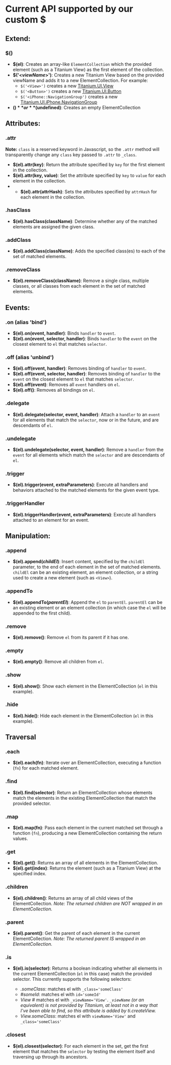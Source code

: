 # Current API supported by our custom $

## Extend:

### $()
* **$(el)**: Creates an array-like `ElementCollection` which the provided element (such as a Titanium View) as the first element of the collection.
* **$('<*viewName*>')**: Creates a new Titanium View based on the provided viewName and adds it to a new ElementCollection. For example:
	* `$('<View>')` creates a new [Titanium.UI.View](http://docs.appcelerator.com/titanium/latest/#!/api/Titanium.UI.View)
	* `$('<Button>')` creates a new [Titanium.UI.Button](http://docs.appcelerator.com/titanium/latest/#!/api/Titanium.UI.Button)
	* `$('<iPhone::NavigationGroup')` creates a new [Titanium.UI.iPhone.NavigationGroup](http://docs.appcelerator.com/titanium/latest/#!/api/Titanium.UI.iPhone.NavigationGroup)
* **$()** or **$(undefined)**: Creates an empty ElementCollection

## Attributes:

### .attr

**Note:** `class` is a reserved keyword in Javascript, so the `.attr` method will transparently change any `class` key passed to `.attr` to `_class`.

* **$(el).attr(key)**: Return the attribute specified by `key` for the first element in the collection.
* **$(el).attr(key, value)**: Set the attribute specified by `key` to `value` for each element in the collection.
* * **$(el).attr(attrHash)**: Sets the attributes specified by `attrHash` for each element in the collection.

### .hasClass

* **$(el).hasClass(className)**: Determine whether any of the matched elements are assigned the given class.

### .addClass

* **$(el).addClass(className)**: Adds the specified class(es) to each of the set of matched elements.

### .removeClass

* **$(el).removeClass(className)**: Remove a single class, multiple classes, or all classes from each element in the set of matched elements.

## Events:

### .on (alias 'bind')

* **$(el).on(event, handler)**: Binds `handler` to `event`.
* **$(el).on(event, selector, handler)**: Binds `handler` to the `event` on the closest element to `el` that matches `selector`.

### .off (alias 'unbind')

* **$(el).off(event, handler)**: Removes binding of `handler` to `event`.
* **$(el).off(event, selector, handler)**: Removes binding of `handler` to the `event` on the closest element to `el` that matches `selector`.
* **$(el).off(event)**: Removes all `event` handlers on `el`.
* **$(el).off()**: Removes all bindings on `el`.

### .delegate

* **$(el).delegate(selector, event, handler)**: Attach a `handler` to an `event` for all elements that match the `selector`, now or in the future, and are descendants of `el`.

### .undelegate

* **$(el).undelegate(selector, event, handler)**: Remove a `handler` from the `event` for all elements which match the `selector` and are descendants of `el`.

### .trigger

* **$(el).trigger(event, extraParameters)**: Execute all handlers and behaviors attached to the matched elements for the given event type.

### .triggerHandler

* **$(el).triggerHandler(event, extraParameters)**: Execute all handlers attached to an element for an event.

## Manipulation:

### .append

* **$(el).append(*childEl*)**: Insert content, specified by the `childEl` parameter, to the end of each element in the set of matched elements. `childEl` can be an existing element, an element collection, or a string used to create a new element (such as `<View>`).

### .appendTo

* **$(el).appendTo(*parentEl*)**: Append the `el` to `parentEl`. `parentEl` can be an existing element or an element collection (in which case the `el` will be appended to the first child).

### .remove

* **$(el).remove()**: Remove `el` from its parent if it has one.

### .empty

* **$(el).empty()**: Remove all children from `el`.

### .show

* **$(el).show()**: Show each element in the ElementCollection (`el` in this example).

### .hide

* **$(el).hide()**: Hide each element in the ElementCollection (`el` in this example).

## Traversal

### .each

* **$(el).each(fn)**: Iterate over an ElementCollection, executing a function (`fn`) for each matched element.

### .find

* **$(el).find(selector)**: Return an ElementCollection whose elements match the elements in the existing ElementCollection that match the provided selector.

### .map

* **$(el).map(fn)**: Pass each element in the current matched set through a function (`fn`), producing a new ElementCollection containing the return values.

### .get

* **$(el).get()**: Returns an array of all elements in the ElementCollection.
* **$(el).get(index)**: Returns the element (such as a Titanium View) at the specified index.

### .children

* **$(el).children()**: Returns an array of all child views of the ElementCollection. *Note: The returned children are NOT wrapped in an ElementCollection.*

### .parent

* **$(el).parent()**: Get the parent of each element in the current ElementCollection. *Note: The returned parent IS wrapped in an ElementCollection.*

### .is

* **$(el).is(selector)**: Returns a boolean indicating whether all elements in the current ElementCollection (`el` in this case) match the provided selector. This currently supports the following selectors:

	* *.someClass*: matches el with `_class='someClass'`
	* *#someId*: matches el with `id='someId'`
	* *View* # matches el with `_viewName='View'`. *`_viewName` (or an equivalent) is not provided by Titanium, at least not in a way that I've been able to find, so this attribute is added by ti.createView.*
  * *View.someClass*: matches el with `viewName='View'` and `_class='someClass'`

### .closest

* **$(el).closest(selector)**: For each element in the set, get the first element that matches the `selector` by testing the element itself and traversing up through its ancestors.

